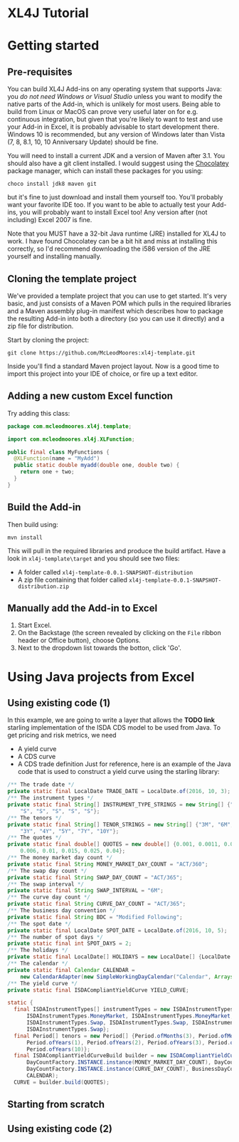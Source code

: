 XL4J Tutorial
=============

# Getting started
## Pre-requisites
You can build XL4J Add-ins on any operating system that supports Java: you *do not need Windows or Visual Studio* unless you
want to modify the native parts of the Add-in, which is unlikely for most users.  Being able to build from Linux or MacOS
can prove very useful later on for e.g. continuous integration, but given that you're likely to want to test and use your 
Add-in in Excel, it is probably advisable to start development there.  Windows 10 is recommended, but any version of 
Windows later than Vista (7, 8, 8.1, 10, 10 Anniversary Update) should be fine.

You will need to install a current JDK and a version of Maven after 3.1.  You should also have a git client installed.  I
would suggest using the [Chocolatey](https://www.chocolatey.org) package manager, which can install these packages for you 
using:
```
choco install jdk8 maven git
```
but it's fine to just download and install them yourself too.  You'll probably want your favorite IDE too.  If you want to 
be able to actually test your Add-ins, you will probably want to install Excel too!  Any version after (not including) 
Excel 2007 is fine.

Note that you MUST have a 32-bit Java runtime (JRE) installed for XL4J to work.  I have found Chocolatey can be a bit hit and miss
at installing this correctly, so I'd recommend downloading the i586 version of the JRE yourself and installing manually.

## Cloning the template project
We've provided a template project that you can use to get started.  It's very basic, and just consists of a Maven POM which pulls 
in the required libraries and a Maven assembly plug-in manifest which describes how to package the resulting Add-in into both a 
directory (so you can use it directly) and a zip file for distribution.

Start by cloning the project:
```
git clone https://github.com/McLeodMoores:xl4j-template.git
```
Inside you'll find a standard Maven project layout.  Now is a good time to import this project into your IDE of choice, or
fire up a text editor.  

## Adding a new custom Excel function
Try adding this class:
``` java
package com.mcleodmoores.xl4j.template;

import com.mcleodmoores.xl4j.XLFunction;

public final class MyFunctions {
  @XLFunction(name = "MyAdd")
  public static double myadd(double one, double two) {
    return one + two;
  }
}
```
## Build the Add-in
Then build using:
```
mvn install
```
This will pull in the required libraries and produce the build artifact.  Have a look in `xl4j-template\target` and you should see two 
files:
 - A folder called `xl4j-template-0.0.1-SNAPSHOT-distribution`
 - A zip file containing that folder called `xl4j-template-0.0.1-SNAPSHOT-distribution.zip`
 
## Manually add the Add-in to Excel
 1. Start Excel.
 2. On the Backstage (the screen revealed by clicking on the `File` ribbon header or Office button), choose Options.
 3. Next to the dropdown list towards the botton, click 'Go'.
 
 # Using Java projects from Excel
 ## Using existing code (1)
 In this example, we are going to write a layer that allows the **TODO link** starling implementation of the ISDA CDS model to be used from Java. To get pricing and risk metrics, we need 
  - A yield curve
  - A CDS curve
  - A CDS trade definition
  Just for reference, here is an example of the Java code that is used to construct a yield curve using the starling library:
  
  ``` java
  /** The trade date */
  private static final LocalDate TRADE_DATE = LocalDate.of(2016, 10, 3);
  /** The instrument types */
  private static final String[] INSTRUMENT_TYPE_STRINGS = new String[] {"M", "M", "M", "S", "S",
      "S", "S", "S", "S", "S"};
  /** The tenors */
  private static final String[] TENOR_STRINGS = new String[] {"3M", "6M", "9M", "1Y", "2Y",
      "3Y", "4Y", "5Y", "7Y", "10Y"};
  /** The quotes */
  private static final double[] QUOTES = new double[] {0.001, 0.0011, 0.0012, 0.002, 0.0035,
      0.006, 0.01, 0.015, 0.025, 0.04};
  /** The money market day count */
  private static final String MONEY_MARKET_DAY_COUNT = "ACT/360";
  /** The swap day count */
  private static final String SWAP_DAY_COUNT = "ACT/365";
  /** The swap interval */
  private static final String SWAP_INTERVAL = "6M";
  /** The curve day count */
  private static final String CURVE_DAY_COUNT = "ACT/365";
  /** The business day convention */
  private static final String BDC = "Modified Following";
  /** The spot date */
  private static final LocalDate SPOT_DATE = LocalDate.of(2016, 10, 5);
  /** The number of spot days */
  private static final int SPOT_DAYS = 2;
  /** The holidays */
  private static final LocalDate[] HOLIDAYS = new LocalDate[] {LocalDate.of(2016, 8, 1)};
  /** The calendar */
  private static final Calendar CALENDAR =
      new CalendarAdapter(new SimpleWorkingDayCalendar("Calendar", Arrays.asList(LocalDate.of(2016, 8, 1)), DayOfWeek.SATURDAY, DayOfWeek.SUNDAY));
  /** The yield curve */
  private static final ISDACompliantYieldCurve YIELD_CURVE;

  static {
    final ISDAInstrumentTypes[] instrumentTypes = new ISDAInstrumentTypes[] {
        ISDAInstrumentTypes.MoneyMarket, ISDAInstrumentTypes.MoneyMarket, ISDAInstrumentTypes.MoneyMarket, ISDAInstrumentTypes.Swap,
        ISDAInstrumentTypes.Swap, ISDAInstrumentTypes.Swap, ISDAInstrumentTypes.Swap, ISDAInstrumentTypes.Swap, ISDAInstrumentTypes.Swap,
        ISDAInstrumentTypes.Swap};
    final Period[] tenors = new Period[] {Period.ofMonths(3), Period.ofMonths(6), Period.ofMonths(9),
        Period.ofYears(1), Period.ofYears(2), Period.ofYears(3), Period.ofYears(4), Period.ofYears(5), Period.ofYears(7),
        Period.ofYears(10)};
    final ISDACompliantYieldCurveBuild builder = new ISDACompliantYieldCurveBuild(TRADE_DATE, SPOT_DATE, instrumentTypes, tenors,
        DayCountFactory.INSTANCE.instance(MONEY_MARKET_DAY_COUNT), DayCountFactory.INSTANCE.instance(SWAP_DAY_COUNT), Period.ofMonths(6),
        DayCountFactory.INSTANCE.instance(CURVE_DAY_COUNT), BusinessDayConventionFactory.INSTANCE.instance(BDC),
        CALENDAR);
    CURVE = builder.build(QUOTES);
  ```
  
 
 ## Starting from scratch
 ## Using existing code (2)
 
